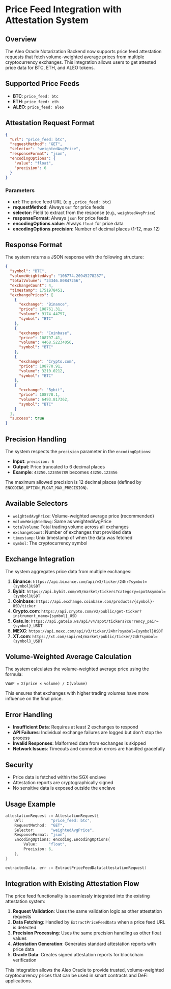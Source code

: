 # Price Feed Integration with Attestation System

## Overview

The Aleo Oracle Notarization Backend now supports price feed attestation requests that fetch volume-weighted average prices from multiple cryptocurrency exchanges. This integration allows users to get attested price data for BTC, ETH, and ALEO tokens.

## Supported Price Feeds

- **BTC**: `price_feed: btc`
- **ETH**: `price_feed: eth` 
- **ALEO**: `price_feed: aleo`

## Attestation Request Format

```json
{
  "url": "price_feed: btc",
  "requestMethod": "GET",
  "selector": "weightedAvgPrice",
  "responseFormat": "json",
  "encodingOptions": {
    "value": "float",
    "precision": 6
  }
}
```

### Parameters

- **url**: The price feed URL (e.g., `price_feed: btc`)
- **requestMethod**: Always `GET` for price feeds
- **selector**: Field to extract from the response (e.g., `weightedAvgPrice`)
- **responseFormat**: Always `json` for price feeds
- **encodingOptions.value**: Always `float` for price data
- **encodingOptions.precision**: Number of decimal places (1-12, max 12)

## Response Format

The system returns a JSON response with the following structure:

```json
{
  "symbol": "BTC",
  "volumeWeightedAvg": "108774.20945278287",
  "totalVolume": "23346.80847256",
  "exchangeCount": 4,
  "timestamp": 1751978451,
  "exchangePrices": [
    {
      "exchange": "Binance",
      "price": 108761.31,
      "volume": 9174.44757,
      "symbol": "BTC"
    },
    {
      "exchange": "Coinbase",
      "price": 108797.41,
      "volume": 4468.52234056,
      "symbol": "BTC"
    },
    {
      "exchange": "Crypto.com",
      "price": 108770.91,
      "volume": 3210.0212,
      "symbol": "BTC"
    },
    {
      "exchange": "Bybit",
      "price": 108778.1,
      "volume": 6493.817362,
      "symbol": "BTC"
    }
  ],
  "success": true
}
```

## Precision Handling

The system respects the `precision` parameter in the `encodingOptions`:

- **Input**: `precision: 6`
- **Output**: Price truncated to 6 decimal places
- **Example**: `43250.123456789` becomes `43250.123456`

The maximum allowed precision is 12 decimal places (defined by `ENCODING_OPTION_FLOAT_MAX_PRECISION`).

## Available Selectors

- `weightedAvgPrice`: Volume-weighted average price (recommended)
- `volumeWeightedAvg`: Same as weightedAvgPrice
- `totalVolume`: Total trading volume across all exchanges
- `exchangeCount`: Number of exchanges that provided data
- `timestamp`: Unix timestamp of when the data was fetched
- `symbol`: The cryptocurrency symbol

## Exchange Integration

The system aggregates price data from multiple exchanges:

1. **Binance**: `https://api.binance.com/api/v3/ticker/24hr?symbol={symbol}USDT`
2. **Bybit**: `https://api.bybit.com/v5/market/tickers?category=spot&symbol={symbol}USDT`
3. **Coinbase**: `https://api.exchange.coinbase.com/products/{symbol}-USD/ticker`
4. **Crypto.com**: `https://api.crypto.com/v2/public/get-ticker?instrument_name={symbol}_USD`
5. **Gate.io**: `https://api.gateio.ws/api/v4/spot/tickers?currency_pair={symbol}_USDT`
6. **MEXC**: `https://api.mexc.com/api/v3/ticker/24hr?symbol={symbol}USDT`
7. **XT.com**: `https://xt.com/sapi/v4/market/public/ticker/24h?symbol={symbol}_USDT`

## Volume-Weighted Average Calculation

The system calculates the volume-weighted average price using the formula:

```
VWAP = Σ(price × volume) / Σ(volume)
```

This ensures that exchanges with higher trading volumes have more influence on the final price.

## Error Handling

- **Insufficient Data**: Requires at least 2 exchanges to respond
- **API Failures**: Individual exchange failures are logged but don't stop the process
- **Invalid Responses**: Malformed data from exchanges is skipped
- **Network Issues**: Timeouts and connection errors are handled gracefully

## Security

- Price data is fetched within the SGX enclave
- Attestation reports are cryptographically signed
- No sensitive data is exposed outside the enclave

## Usage Example

```go
attestationRequest := AttestationRequest{
    Url:            "price_feed: btc",
    RequestMethod:  "GET",
    Selector:       "weightedAvgPrice",
    ResponseFormat: "json",
    EncodingOptions: encoding.EncodingOptions{
        Value:     "float",
        Precision: 6,
    },
}

extractedData, err := ExtractPriceFeedData(attestationRequest)
```

## Integration with Existing Attestation Flow

The price feed functionality is seamlessly integrated into the existing attestation system:

1. **Request Validation**: Uses the same validation logic as other attestation requests
2. **Data Fetching**: Handled by `ExtractPriceFeedData` when a price feed URL is detected
3. **Precision Processing**: Uses the same precision handling as other float values
4. **Attestation Generation**: Generates standard attestation reports with price data
5. **Oracle Data**: Creates signed attestation reports for blockchain verification

This integration allows the Aleo Oracle to provide trusted, volume-weighted cryptocurrency prices that can be used in smart contracts and DeFi applications. 